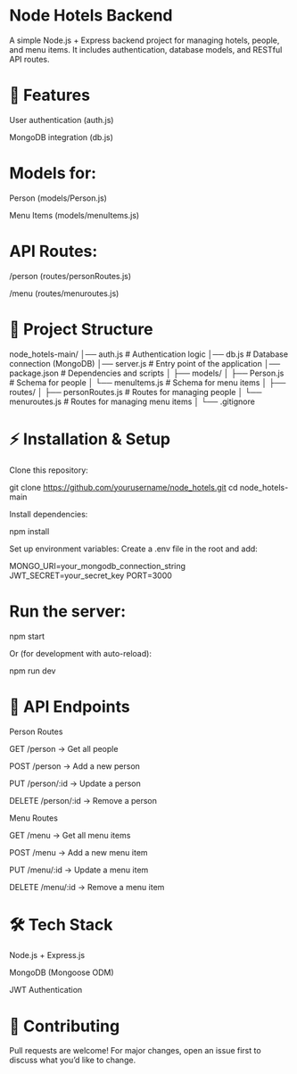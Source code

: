 Node Hotels Backend
=================================================================================================
A simple Node.js + Express backend project for managing hotels, people, and menu items.
It includes authentication, database models, and RESTful API routes.

🚀 Features
=================================================================================================
User authentication (auth.js)

MongoDB integration (db.js)

Models for:
=================================================================================================
Person (models/Person.js)

Menu Items (models/menuItems.js)
 
API Routes:
=================================================================================================
/person (routes/personRoutes.js)

/menu (routes/menuroutes.js)

📂 Project Structure
=================================================================================================
node_hotels-main/
│── auth.js            # Authentication logic
│── db.js              # Database connection (MongoDB)
│── server.js          # Entry point of the application
│── package.json       # Dependencies and scripts
│
├── models/
│   ├── Person.js      # Schema for people
│   └── menuItems.js   # Schema for menu items
│
├── routes/
│   ├── personRoutes.js # Routes for managing people
│   └── menuroutes.js   # Routes for managing menu items
│
└── .gitignore

⚡ Installation & Setup
=================================================================================================
Clone this repository:

git clone https://github.com/yourusername/node_hotels.git
cd node_hotels-main


Install dependencies:

npm install


Set up environment variables:
Create a .env file in the root and add:

MONGO_URI=your_mongodb_connection_string
JWT_SECRET=your_secret_key
PORT=3000


Run the server:
=================================================================================================
npm start


Or (for development with auto-reload):

npm run dev

📌 API Endpoints
=================================================================================================
Person Routes

GET /person → Get all people

POST /person → Add a new person

PUT /person/:id → Update a person

DELETE /person/:id → Remove a person

Menu Routes

GET /menu → Get all menu items

POST /menu → Add a new menu item

PUT /menu/:id → Update a menu item

DELETE /menu/:id → Remove a menu item

🛠️ Tech Stack
=================================================================================================
Node.js + Express.js

MongoDB (Mongoose ODM)

JWT Authentication

🤝 Contributing
=================================================================================================

Pull requests are welcome! For major changes, open an issue first to discuss what you’d like to change.
